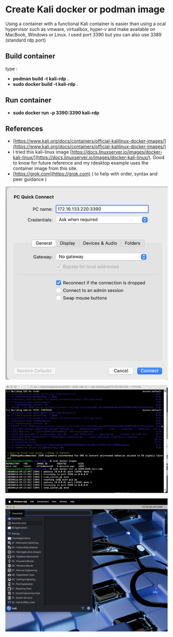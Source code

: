 # Create Kali docker or podman image

Using a container with a functional Kali container is easier than using a ocal hypervisor such as vmware, virtualbox, hyper-v and make available on MacBook, Windows or Linux.  I used port 3390 but you can also use 3389 (standard rdp port)

## Build container

type : 

* **podman build -t kali-rdp .**
* **sudo docker build -t kali-rdp .**

## Run container

* **sudo docker run -p 3390:3390 kali-rdp**

## References

* [https://www.kali.org/docs/containers/official-kalilinux-docker-images/](https://www.kali.org/docs/containers/official-kalilinux-docker-images/)
* I tried this kali-linux image [https://docs.linuxserver.io/images/docker-kali-linux/](https://docs.linuxserver.io/images/docker-kali-linux/). Good to know for future reference and my rdesktop example uses the container image from this site.
* [https://grok.com](https://grok.com) ( to help with order, syntax and peer guidance )


![RDP Login](./image/rdp-login.png)

![RDP Client](./image/rdp-client.png)

![RDP Sample Desktop](./image/kali-docker-podman-rdp.png)

